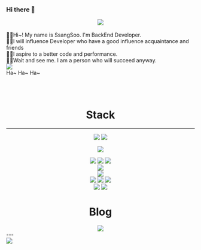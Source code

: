 ### Hi there 👋


<!-- 헤더 -->
<div align="center">
  <img src="https://capsule-render.vercel.app/api?type=waving&color=timeGradient&height=300&section=header&text=SsangSoo%20&fontSize=90">
</div>

<br>

<div>
  <span>
  🖐🏻Hi~! My name is SsangSoo. I'm BackEnd Developer. <br>
  💪🏻I will influence Developer who have a good influence acquaintance and friends <br>
  👍🏻I aspire to a better code and performance. <br>
  🫵🏻Wait and see me. I am a person who will succeed anyway. <br>
  </span>
<span>
  <img src="https://velog.velcdn.com/images/tjdtn4484/post/21c08eef-d5ae-4af6-b896-288c67680900/image.PNG"> <br> 
  Ha~ Ha~ Ha~ <br>
</span>
</div>


<br><br>

<!-- 스택 -->
<div align="center">
<h1>Stack</h1> 
<hr>
<!-- 언어 -->
  <img src="https://img.shields.io/badge/HTML5-E34F26?style=for-the-badge&logo=html5&logoColor=white">
  <img src="https://img.shields.io/badge/CSS3-1572B6?style=for-the-badge&logo=css3&logoColor=white"> <br>
  
  <img src="https://img.shields.io/badge/JAVA-1E8CBE?style=for-the-badge&logo=Java&logoColor=white"><br>

<!-- 프레임워크 -->
  <img src="https://img.shields.io/badge/Spring-6DB33F?style=for-the-badge&logo=Spring&logoColor=white">
  <img src="https://img.shields.io/badge/SpringBoot-6DB33F?style=for-the-badge&logo=Spring Boot&logoColor=white">
  <img src="https://img.shields.io/badge/Spring Security-6DB33F?style=for-the-badge&logo=Spring Security&logoColor=white">  <br>
<!-- JPA -->
  <img src="https://img.shields.io/badge/JPA-06AC38?style=for-the-badge&logo=JPA&logoColor=white"> <br>
<!-- DB -->
  <img src="https://img.shields.io/badge/MySql-4479A1?style=for-the-badge&logo=MySQL&logoColor=white"> <br>
<!-- AWS -->
  <img src="https://img.shields.io/badge/Amazon EC2-FF9900?style=for-the-badge&logo=amazonec2&logoColor=white">
  <img src="https://img.shields.io/badge/Amazon RDS-527FFF?style=for-the-badge&logo=amazonrds&logoColor=white">
<!-- Deploy -->
  <img src="https://img.shields.io/badge/GitHub Actions-2088FF?style=for-the-badge&logo=githubactions&logoColor=white"> <br>
<!-- tool -->
  <img src="https://img.shields.io/badge/Notion-000000?style=for-the-badge&logo=Notion&logoColor=white"> 
  <img src="https://img.shields.io/badge/intellijidea-000000?style=for-the-badge&logo=intellijidea&logoColor=white"> <br>
</div


<!-- 블로그 -->
<div align="center">
<h1>Blog</h1> 
<a href="https://ssangsu.tistory.com/" target="_blank"><img src="https://img.shields.io/badge/tistory-000000?style=for-the-badge&logo=tistory&logoColor=white"/></a>
</div>
---

 <!-- 깃허브 상태  -->
<div align="left">
  <img src="https://github-readme-stats.vercel.app/api?username=SsangSoo&show_icons=true&theme=radical">
</div>


